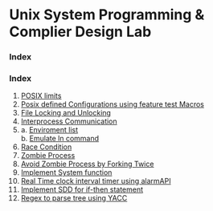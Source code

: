 
# Unix System Programming & Complier Design Lab
 
### Index


### Index
 1. [POSIX limits](https://raw.githubusercontent.com/Mahendra114027/10CSL68/master/Prog1.c)    
 2. [Posix defined Configurations using feature test Macros](https://raw.githubusercontent.com/Mahendra114027/10CSL68/master/Prog2.c)    
 3. [File Locking and Unlocking](https://raw.githubusercontent.com/Mahendra114027/10CSL68/master/Prog3.c)
 4. [Interprocess Communication](https://raw.githubusercontent.com/Mahendra114027/10CSL68/master/Prog4.cpp)
 5. a. [Enviroment list](https://raw.githubusercontent.com/Mahendra114027/10CSL68/master/Prog5a.c)    
    b. [Emulate ln command](https://raw.githubusercontent.com/Mahendra114027/10CSL68/master/Prog5b.c)
 6. [Race Condition](https://raw.githubusercontent.com/Mahendra114027/10CSL68/master/Prog6.c)
 7. [Zombie Process](https://raw.githubusercontent.com/Mahendra114027/10CSL68/master/Prog7.c)
 8. [Avoid Zombie Process by Forking Twice](https://raw.githubusercontent.com/Mahendra114027/10CSL68/master/Prog8.c)
 9. [Implement System function](https://raw.githubusercontent.com/Mahendra114027/10CSL68/master/Prog9.c)
 10. [Real Time clock interval timer using alarmAPI](https://raw.githubusercontent.com/Mahendra114027/10CSL68/master/Prog10.c)      
 11. [Implement SDD for if-then statement](https://raw.githubusercontent.com/Mahendra114027/10CSL68/master/Prog11.c)
 12. [Regex to parse tree using YACC](https://raw.githubusercontent.com/Mahendra114027/10CSL68/master/Prog12.y)
